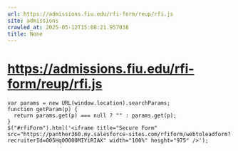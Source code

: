 ```yaml
---
url: https://admissions.fiu.edu/rfi-form/reup/rfi.js
site: admissions
crawled_at: 2025-05-12T15:08:21.957038
title: None
---
```


# https://admissions.fiu.edu/rfi-form/reup/rfi.js

```
var params = new URL(window.location).searchParams;
function getParam(p) {
  return params.get(p) === null ? "" : params.get(p);
}
$("#rfiForm").html('<iframe title="Secure Form" src="https://panther360.my.salesforce-sites.com/rfiform/webtoleadform?recruiterId=005Hq00000MIYiRIAX" width="100%" height="975" />');
```


